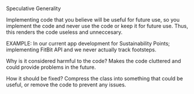 Speculative Generality

Implementing code that you believe will be useful for future use, so you implement
the code and never use the code or keep it for future use. Thus, this renders
the code useless and unneccesary.

EXAMPLE:
In our current app development for Sustainability Points; implementing FitBit API
and we never actually track footsteps.

Why is it considered harmful to the code?
Makes the code cluttered and could provide problems in the future.

How it should be fixed?
Compress the class into something that could be useful, or remove the code to
prevent any issues.
